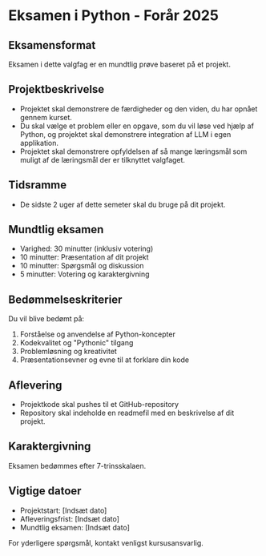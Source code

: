 # Eksamen i Python - Forår 2025

## Eksamensformat
Eksamen i dette valgfag er en mundtlig prøve baseret på et projekt.

## Projektbeskrivelse
- Projektet skal demonstrere de færdigheder og den viden, du har opnået gennem kurset.
- Du skal vælge et problem eller en opgave, som du vil løse ved hjælp af Python, og projektet skal demonstrere integration af LLM i egen applikation.
- Projektet skal demonstrere opfyldelsen af så mange læringsmål som muligt af de læringsmål der er tilknyttet valgfaget. 

## Tidsramme
- De sidste 2 uger af dette semeter skal du bruge på dit projekt.

## Mundtlig eksamen
- Varighed: 30 minutter (inklusiv votering)
- 10 minutter: Præsentation af dit projekt
- 10 minutter: Spørgsmål og diskussion
- 5 minutter: Votering og karaktergivning

## Bedømmelseskriterier
Du vil blive bedømt på:
1. Forståelse og anvendelse af Python-koncepter
2. Kodekvalitet og "Pythonic" tilgang
3. Problemløsning og kreativitet
4. Præsentationsevner og evne til at forklare din kode

## Aflevering
- Projektkode skal pushes til et GitHub-repository
- Repository skal indeholde en readmefil med en beskrivelse af dit projekt. 

## Karaktergivning
Eksamen bedømmes efter 7-trinsskalaen.

## Vigtige datoer
- Projektstart: [Indsæt dato]
- Afleveringsfrist: [Indsæt dato]
- Mundtlig eksamen: [Indsæt dato]

For yderligere spørgsmål, kontakt venligst kursusansvarlig.
